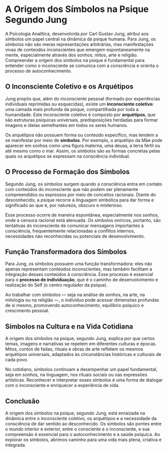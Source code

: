 
# A Origem dos Símbolos na Psique Segundo Jung

A Psicologia Analítica, desenvolvida por Carl Gustav Jung, atribui aos símbolos um papel central na dinâmica da psique humana. Para Jung, os símbolos não são meras representações arbitrárias, mas manifestações vivas de conteúdos inconscientes que emergem espontaneamente na mente, especialmente através dos sonhos, mitos, arte e religião. Compreender a origem dos símbolos na psique é fundamental para entender como o inconsciente se comunica com a consciência e orienta o processo de autoconhecimento.

## O Inconsciente Coletivo e os Arquétipos

Jung propôs que, além do inconsciente pessoal (formado por experiências individuais reprimidas ou esquecidas), existe um **inconsciente coletivo**: uma camada mais profunda da psique, compartilhada por toda a humanidade. Este inconsciente coletivo é composto por **arquétipos**, que são estruturas psíquicas universais, predisposições herdadas para formar imagens e ideias semelhantes em todos os seres humanos.

Os arquétipos não possuem forma ou conteúdo específico, mas tendem a se manifestar por meio de **símbolos**. Por exemplo, o arquétipo da Mãe pode aparecer em sonhos como uma figura materna, uma deusa, a terra fértil ou até mesmo como o mar. Assim, os símbolos são as formas concretas pelas quais os arquétipos se expressam na consciência individual.

## O Processo de Formação dos Símbolos

Segundo Jung, os símbolos surgem quando a consciência entra em contato com conteúdos do inconsciente que não podem ser plenamente compreendidos ou expressos por meio de conceitos racionais. Diante do desconhecido, a psique recorre à linguagem simbólica para dar forma e significado ao que é, por natureza, obscuro e misterioso.

Esse processo ocorre de maneira espontânea, especialmente nos sonhos, onde a censura racional está atenuada. Os símbolos oníricos, portanto, são tentativas do inconsciente de comunicar mensagens importantes à consciência, frequentemente relacionadas a conflitos internos, necessidades não reconhecidas ou potenciais de desenvolvimento.

## Função Transformadora dos Símbolos

Para Jung, os símbolos possuem uma função transformadora: eles não apenas representam conteúdos inconscientes, mas também facilitam a integração desses conteúdos à consciência. Esse processo é essencial para o **processo de individuação**, que é o caminho de desenvolvimento e realização do Self (o centro regulador da psique).

Ao trabalhar com símbolos — seja na análise de sonhos, na arte, na mitologia ou na religião —, o indivíduo pode acessar dimensões profundas de si mesmo, promovendo autoconhecimento, equilíbrio psíquico e crescimento pessoal.

## Símbolos na Cultura e na Vida Cotidiana

A origem dos símbolos na psique, segundo Jung, explica por que certos temas, imagens e narrativas se repetem em diferentes culturas e épocas. Mitos, contos de fadas, rituais e obras de arte refletem os mesmos arquétipos universais, adaptados às circunstâncias históricas e culturais de cada povo.

No cotidiano, símbolos continuam a desempenhar um papel fundamental, seja em sonhos, na linguagem, nos rituais sociais ou nas expressões artísticas. Reconhecer e interpretar esses símbolos é uma forma de dialogar com o inconsciente e enriquecer a experiência de vida.

## Conclusão

A origem dos símbolos na psique, segundo Jung, está enraizada na dinâmica entre o inconsciente coletivo, os arquétipos e a necessidade da consciência de dar sentido ao desconhecido. Os símbolos são pontes entre o mundo interior e exterior, entre o consciente e o inconsciente, e sua compreensão é essencial para o autoconhecimento e a saúde psíquica. Ao explorar os símbolos, abrimos caminho para uma vida mais plena, criativa e integrada.
```
